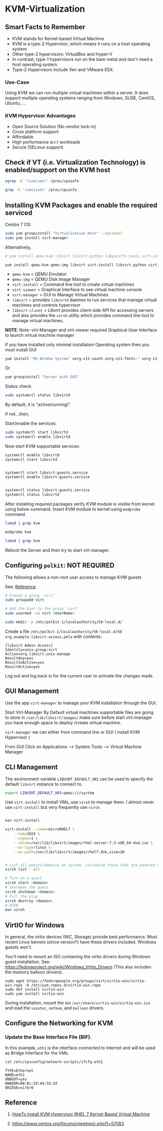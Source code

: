 # KVM-Virtualization

## Smart Facts to Remember
- KVM stands for Kernel-based Virtual Machine
- KVM is a type-2 Hypervisor, which means it runs on a host operating system
- Other type-2 hypervisors: VirtualBox and Hyper-V
- In contrast, type-1 hypervisors run on the bare metal and don't need a host operating system.
- Type-2 Hypervisors include Xen and VMware ESX.

### Use-Case
Using KVM we can run multiple virtual machines within a server. It does support multiple operating systems ranging from Windows, SUSE, CentOS, Ubuntu, ...

### KVM Hypervisor Advantages
- Open Source Solution (No vendor lock-in)
- Cross platform support
- Affordable
- High performance w.r.t workloads
- Secure (SELinux support)


## Check if VT (i.e. Virtualization Technology) is enabled/support on the KVM host

```sh
egrep -E '(svm|vmx)' /proc/cpuinfo

grep -E '(vmx|svm)' /proc/cpuinfo
```


## Installing KVM Packages and enable the required serviced

Centos 7 OS:

```sh
sudo yum groupinstall "Virtualization Host" --optional
sudo yum install virt-manager
```

Alternatively, 
```bash
# yum install qemu-kvm libvirt libvirt-python libguestfs-tools virt-install -y

yum install qemu-kvm qemu-img libvirt virt-install libvirt-python virt-manager libvirt-client virt-viewer bridge-utils -y
```

- `qemu-kvm` = QEMU Emulator 
- `qemu-img` = QEMU Disk Image Manager
- `virt-install` = Command line tool to create virtual machines
- `virt-viewer` = Graphical Interface to see virtual machine console
- `virt-manager` = GUI to Manage Virtual Machines
- `libvirt` = provides `libvirtd` daemon to run services that manage virtual machines and controls hypervisor
- `libvirt-client` = Libvirt provides client-side API for accessing servers and also provides the `virsh` utility which provides command line tool to manage virtual machines.



**NOTE**: 
Note: virt-Manager and virt-viewer required Graphical User Interface to launch virtual machine manager

If you have installed only minimal installation Operating system then you must install GUI

```sh
yum install "@X Window System" xorg-x11-xauth xorg-x11-fonts-* xorg-x11-utils -y
```

Or

```sh
yum groupinstall "Server with GUI"
```


Status check:
```sh
sudo systemctl status libvirtd
```
By default, it is "active(running)". 

If not...then,

Start/enable the services:
```sh
sudo systemctl start libvirtd
sudo systemctl enable libvirtd
```
Now start KVM supportable services:

```sh
systemctl enable libvirtd
systemctl start libvirtd


systemctl start libvirt-guests.service
systemctl enable libvirt-guests.service


systemctl status libvirt-guests.service 
systemctl status libvirtd
```

After installing required packages verify KVM module is visible from kernel using below command. Insert KVM module to kernel using `modprobe` command

```sh 
lsmod | grep kvm

modprobe kvm

lsmod | grep kvm
```
Reboot the Server and then try to start virt manager.

## Configuring `polkit`: NOT REQUIRED

The following allows a non-root user access to manage KVM guests

See: [Reference](http://www.linuxsysadmintutorials.com/configure-polkit-to-run-virsh-as-a-normal-user/)

```sh
# Create a group 'virt'
sudo groupadd virt

# Add the User to the group 'virt' 
sudo usermod -aG virt <UserName>

sudo mkdir -p /etc/polkit-1/localauthority/50-local.d/
```

Create a file `/etc/polkit-1/localauthority/50-local.d/50-org.example.libvirt-access.pkla` with contents:

```
[libvirt Admin Access]
Identity=unix-group:virt
Action=org.libvirt.unix.manage
ResultAny=yes
ResultInActive=yes
ResultActive=yes
```

Log out and log back in for the current user to activate the changes made.

## GUI Management

Use the app `virt-manager` to manage your KVM installation through the GUI.

Start Virt-Manager 
By Default virtual machines supportable files are going to store in `/var/lib/libvirt/images/` make sure before start virt-manager you have enough space to deploy /create virtual machine. 

`virt-manager` we can either from command line or GUI ( install KVM Hypervisor ) 

From GUI Click on Applications –> System Tools –> Virtual Machine Manager



## CLI Management

The environment variable `LIBVIRT_DEFAULT_URI` can be used to specify the default `libvirt` instance to connect to.

```sh
export LIBVIRT_DEFAULT_URI=qemu:///system
```

Use `virt-install` to install VMs, use `virsh` to manage them. I almost never use `virt-install` but very frequently use `virsh`.

```sh

man virt-install

virt-install --name=microRHEL7 \
    --ram=1024 \
    --vcpus=1 \
    --cdrom=/var/lib/libvirt/images/rhel-server-7.3-x86_64-dvd.iso \
    --os-type=linux \
    --os-path=/var/lib/libvirt/images/rhel7.dsk,size=20
```

```sh

# List all guests/domains on system, including those that are powered off
virsh list --all

# Turn on a guest
virsh start <domain>
# Shutdown the guest
virsh shutdown <domain>
# Pull the plug
virsh destroy <domain>
# RTFM
man virsh

```

## VirtIO for Windows

In general, the virtio devices (NIC, Storage) provide best performance. Most recent Linux kernels (since version?) have these drivers included. Windows guests won't.

You'll need to mount an ISO containing the virtio drivers during Windows guest installation. See: https://fedoraproject.org/wiki/Windows_Virtio_Drivers (This also includes the memory balloon drivers).

    sudo wget https://fedorapeople.org/groups/virt/virtio-win/virtio-win.repo -O /etc/yum.repos.d/virtio-win.repo
    sudo dnf install virtio-win
    sudo yum install virtio-win

During installation, mount the iso `/usr/share/virtio-win/virtio-win.iso` and load the `viostor`, `netkvm`, and `balloon` drivers.


## Configure the Networking for KVM

### Update the Base Interface File (BIF).
In this example, `eth1` is the interface connected to internet and will be used as Bridge Interface for the VMs.

```sh
cat /etc/sysconfig/network-scripts/ifcfg-eth1
```

```
TYPE=Ethernet
NAME=eth1
ONBOOT=yes
HWADDR=00:0c:29:44:3d:2d
BRIDGE=virbr0
```






## Reference

1. [HowTo Install KVM Hypervisor RHEL 7 Kernel-Based Virtual Machine](https://arkit.co.in/howto-install-kvm-hypervisor-rhel-7/)

2. https://www.centos.org/forums/viewtopic.php?t=57083
















